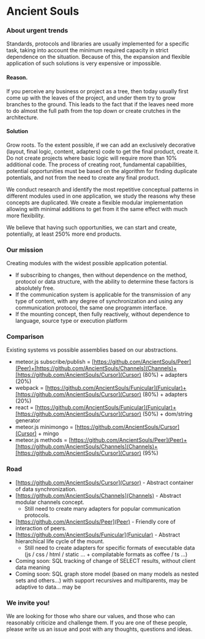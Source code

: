 # Ancient Souls

### About urgent trends
Standards, protocols and libraries are usually implemented for a specific task, taking into account the minimum required capacity in strict dependence on the situation. Because of this, the expansion and flexible application of such solutions is very expensive or impossible.

#### Reason.

If you perceive any business or project as a tree, then today usually first come up with the leaves of the project, and under them try to grow branches to the ground. This leads to the fact that if the leaves need more to do almost the full path from the top down or create crutches in the architecture.

#### Solution

Grow roots. To the extent possible, if we can add an exclusively decorative (layout, final logic, content, adapters) code to get the final product, create it. Do not create projects where basic logic will require more than 10% additional code. The process of creating root, fundamental capabilities, potential opportunities must be based on the algorithm for finding duplicate potentials, and not from the need to create any final product.

We conduct research and identify the most repetitive conceptual patterns in different modules used in one application, we study the reasons why these concepts are duplicated. We create a flexible modular implementation allowing with minimal additions to get from it the same effect with much more flexibility.

We believe that having such opportunities, we can start and create, potentially, at least 250% more end products.

### Our mission
Creating modules with the widest possible application potential.

- If subscribing to changes, then without dependence on the method, protocol or data structure, with the ability to determine these factors is absolutely free.
- If the communication system is applicable for the transmission of any type of content, with any degree of synchronization and using any communication protocol, the same one programm interface.
- If the mounting concept, then fully reactively, without dependence to language, source type or execution platform

### Comparison
Existing systems vs possible assemblies based on our abstractions.

- meteor.js subscribe/publish = [https://github.com/AncientSouls/Peer](Peer)+[https://github.com/AncientSouls/Channels](Channels)+[https://github.com/AncientSouls/Cursor](Cursor) (80%) + adapters (20%)
- webpack = [https://github.com/AncientSouls/Funicular](Funicular)+[https://github.com/AncientSouls/Cursor](Cursor) (80%) + adapters (20%)
- react = [https://github.com/AncientSouls/Funicular](Funicular)+[https://github.com/AncientSouls/Cursor](Cursor) (50%) + dom/string generator
- meteor.js minimongo = [https://github.com/AncientSouls/Cursor](Cursor) + mingo
- meteor.js methods = [https://github.com/AncientSouls/Peer](Peer)+[https://github.com/AncientSouls/Channels](Channels)+[https://github.com/AncientSouls/Cursor](Cursor) (95%)

### Road

- [https://github.com/AncientSouls/Cursor](Cursor) - Abstract container of data synchronization.
- [https://github.com/AncientSouls/Channels](Channels) - Abstract modular channels concept.
  - Still need to create many adapters for popular communication protocols.
- [https://github.com/AncientSouls/Peer](Peer) - Friendly core of interaction of peers.
- [https://github.com/AncientSouls/Funicular](Funicular) - Abstract hierarchical life cycle of the mount.
  - Still need to create adapters for specific formats of executable data (js / css / html / static ... + compilatable formats as coffee / ts ...)
- Coming soon: SQL tracking of change of SELECT results, without client data meaning
- Coming soon: SQL graph store model (based on many models as nested sets and others...) with support recursives and multiparents, may be adaptive to data... may be

### We invite you!

We are looking for those who share our values, and those who can reasonably criticize and challenge them. If you are one of these people, please write us an issue and post with any thoughts, questions and ideas.